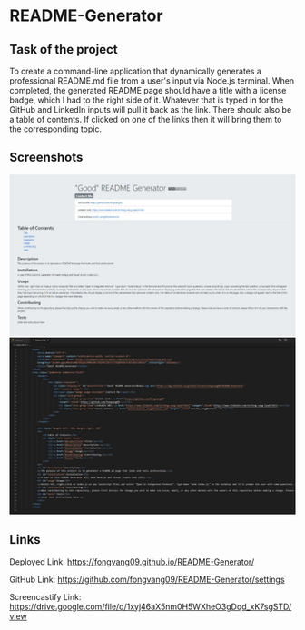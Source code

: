 # README-Generator

## Task of the project

To create a command-line application that dynamically generates a professional README.md file from a user's input via Node.js terminal. When completed, the generated README page should have a title with a license badge, which I had to the right side of it. Whatever that is typed in for the GitHub and LinkedIn inputs will pull it back as the link. There should also be a table of contents. If clicked on one of the links then it will bring them to the corresponding topic.

## 



## Screenshots

![readmegenerator-ss.JPG](readmegenerator-ss.JPG)
![readmegeneratorhtml-ss.JPG](readmegeneratorhtml-ss.JPG)

## Links

Deployed Link: https://fongvang09.github.io/README-Generator/

GitHub Link: https://github.com/fongvang09/README-Generator/settings

Screencastify Link: https://drive.google.com/file/d/1xyj46aX5nm0H5WXheO3gDqd_xK7sgSTD/view

